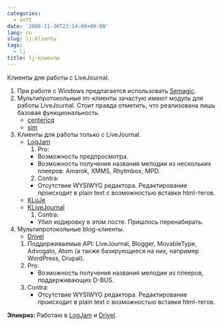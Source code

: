 ```yaml
---
categories:
  - soft
date: '2006-11-30T22:14:00+00:00'
lang: ru
slug: lj-klienty
tags:
  - lj
title: lj-клиенты
---
```




Клиенты для работы с LiveJournal.  

<!--more-->

1. При работе с Windows предлагается использовать [Semagic](http://semagic.sourceforge.net/).  
2. Мультипротокольные im-клиенты зачастую имеют модуль для работы LiveJournal. Стоит правда отметить, что реализована лишь базовая функциональность.  
    * [centericq](http://thekonst.net/en/centericq)  
    * [sim](http://sim-icq.sourceforge.net/)  
3. Клиенты для работы только c LiveJournal.  
    * [LogJam](http://logjam.danga.com/)  
      1. Pro:  
        * Возможность предпросмотра.  
        * Возможность получения названия мелодии из нескольких плееров: Amarok, XMMS, Rhytmbox, MPD.  
      2. Contra:  
        * Отсутствие WYSIWYG редактора. Редактирование происходит в plain text с возможностью вставки html-тегов.  
    * [KLuJe](http://kluje.sourceforge.net/)  
    * [KLiveJournal](http://klivejournal.sourceforge.net/)  
      1. Contra:  
        * Убил кодировку в этом посте. Пришлось перенабирать.  
4. Мультипротокольные blog-клиенты.  
    * [Drivel](http://www.dropline.net/drivel/)  
	1.  Поддерживаемые API: LiveJournal, Blogger, MovableType, Advogato, Atom (а также базирующиеся на них, например WordPress, Drupal).  
	1. Pro:  
	    * Возможность получения названия мелодии из плееров, поддерживающих D-BUS.  
	3. Contra:  
	    * Отсутствие WYSIWYG редактора. Редактирование происходит в plain text с возможностью вставки html-тегов.  


**Эпикриз:** Работаю в [LogJam](http://logjam.danga.com/) и [Drivel](http://www.dropline.net/drivel/).